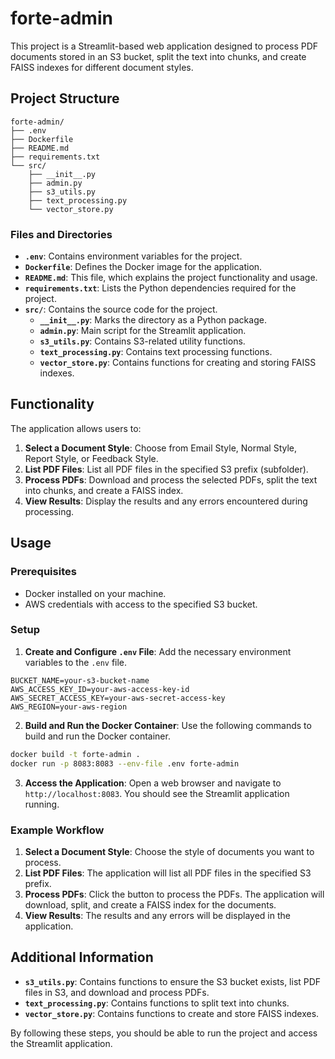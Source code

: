 # forte-admin

This project is a Streamlit-based web application designed to process PDF documents stored in an S3 bucket, split the text into chunks, and create FAISS indexes for different document styles.

## Project Structure

```
forte-admin/
├── .env
├── Dockerfile
├── README.md
├── requirements.txt
└── src/
    ├── __init__.py
    ├── admin.py
    ├── s3_utils.py
    ├── text_processing.py
    └── vector_store.py
```

### Files and Directories

- **`.env`**: Contains environment variables for the project.
- **`Dockerfile`**: Defines the Docker image for the application.
- **`README.md`**: This file, which explains the project functionality and usage.
- **`requirements.txt`**: Lists the Python dependencies required for the project.
- **`src/`**: Contains the source code for the project.
  - **`__init__.py`**: Marks the directory as a Python package.
  - **`admin.py`**: Main script for the Streamlit application.
  - **`s3_utils.py`**: Contains S3-related utility functions.
  - **`text_processing.py`**: Contains text processing functions.
  - **`vector_store.py`**: Contains functions for creating and storing FAISS indexes.

## Functionality

The application allows users to:

1. **Select a Document Style**: Choose from Email Style, Normal Style, Report Style, or Feedback Style.
2. **List PDF Files**: List all PDF files in the specified S3 prefix (subfolder).
3. **Process PDFs**: Download and process the selected PDFs, split the text into chunks, and create a FAISS index.
4. **View Results**: Display the results and any errors encountered during processing.

## Usage

### Prerequisites

- Docker installed on your machine.
- AWS credentials with access to the specified S3 bucket.

### Setup

1. **Create and Configure `.env` File**: Add the necessary environment variables to the `.env` file.

```env
BUCKET_NAME=your-s3-bucket-name
AWS_ACCESS_KEY_ID=your-aws-access-key-id
AWS_SECRET_ACCESS_KEY=your-aws-secret-access-key
AWS_REGION=your-aws-region
```

2. **Build and Run the Docker Container**: Use the following commands to build and run the Docker container.

```sh
docker build -t forte-admin .
docker run -p 8083:8083 --env-file .env forte-admin
```

3. **Access the Application**: Open a web browser and navigate to `http://localhost:8083`. You should see the Streamlit application running.

### Example Workflow

1. **Select a Document Style**: Choose the style of documents you want to process.
2. **List PDF Files**: The application will list all PDF files in the specified S3 prefix.
3. **Process PDFs**: Click the button to process the PDFs. The application will download, split, and create a FAISS index for the documents.
4. **View Results**: The results and any errors will be displayed in the application.

## Additional Information

- **`s3_utils.py`**: Contains functions to ensure the S3 bucket exists, list PDF files in S3, and download and process PDFs.
- **`text_processing.py`**: Contains functions to split text into chunks.
- **`vector_store.py`**: Contains functions to create and store FAISS indexes.

By following these steps, you should be able to run the project and access the Streamlit application.